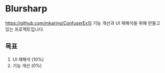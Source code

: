 # Blursharp
https://github.com/mkaring/ConfuserEx의 기능 개선과 UI 재해석을 위해 만들고 있는 프로젝트입니다.

목표
-
1. UI 재해석 (10%)
2. 기능 개선 (0%)
